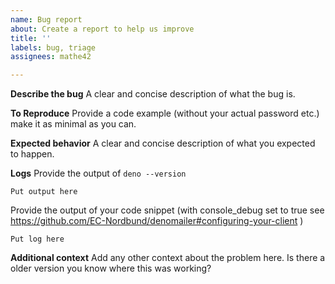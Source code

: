 ```yaml
---
name: Bug report
about: Create a report to help us improve
title: ''
labels: bug, triage
assignees: mathe42

---
```


<!-- For security relevant bugs please contact us via mail! -->
**Describe the bug**
A clear and concise description of what the bug is.

**To Reproduce**
Provide a code example (without your actual password etc.) make it as minimal as you can.

**Expected behavior**
A clear and concise description of what you expected to happen.

**Logs**
Provide the output of `deno --version`
```
Put output here
```
Provide the output of your code snippet (with console_debug set to true see https://github.com/EC-Nordbund/denomailer#configuring-your-client )

```
Put log here
```

**Additional context**
Add any other context about the problem here. Is there a older version you know where this was working?
